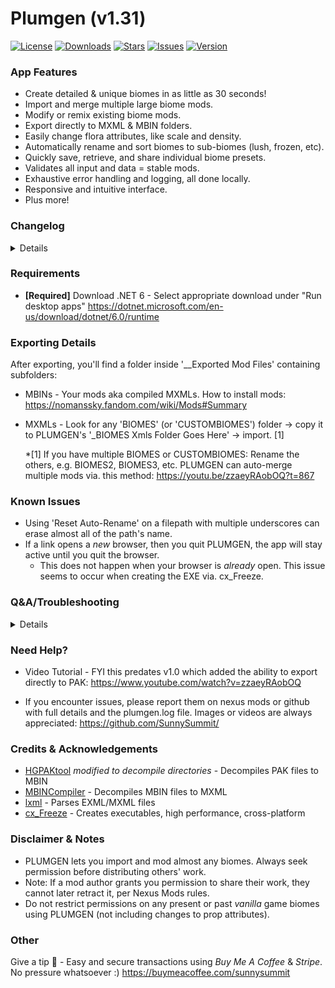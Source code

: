 # Plumgen (v1.31)

[![License](https://img.shields.io/github/license/SunnySummit/PLUMGEN)](https://github.com/SunnySummit/PLUMGEN/blob/main/LICENSE)
[![Downloads](https://img.shields.io/github/downloads/SunnySummit/PLUMGEN/total.svg)](https://github.com/SunnySummit/PLUMGEN/releases)
[![Stars](https://img.shields.io/github/stars/SunnySummit/PLUMGEN)](https://github.com/SunnySummit/PLUMGEN/stargazers)
[![Issues](https://img.shields.io/github/issues/SunnySummit/PLUMGEN)](https://github.com/SunnySummit/PLUMGEN/issues)
[![Version](https://img.shields.io/github/v/release/SunnySummit/PLUMGEN)](https://github.com/SunnySummit/PLUMGEN/releases)

### App Features

+ Create detailed & unique biomes in as little as 30 seconds!
+ Import and merge multiple large biome mods.
+ Modify or remix existing biome mods.
+ Export directly to MXML & MBIN folders.
+ Easily change flora attributes, like scale and density.
+ Automatically rename and sort biomes to sub-biomes (lush, frozen, etc).
+ Quickly save, retrieve, and share individual biome presets.
+ Validates all input and data = stable mods.
+ Exhaustive error handling and logging, all done locally.
+ Responsive and intuitive interface.
+ Plus more!

### Changelog

<details>

#### Update v1.31:

	+ Improvements for new 5.58 update.

#### Update v1.3:
	
	+ Please perform a clean install for Worlds Part 2: https://github.com/SunnySummit/PLUMGEN/releases
		+ Tried to test everything myself, report any issues on github. :)
	+ Added support for importing and modifying MXML file types.
	+ Rewrote a few core parts, e.g. moved from PSARC Archive Tool to new HGPAKTool, made by monkeyman192.
	+ New feature: Right-click 'New Biome' button, renamed from 'Add Biome', to generate multiple biomes.
	+ Improved biome generation by doubling number of categories (keywords & suffixes) when matching similar props together.
		+ This generates "themed" biomes e.g. trees grouped with grass, rocks, flowers, etc. Note: some randomized props still added.
	+ The 'New Biome' button detects duplicate high density ground props and varies coverage/density if found.
	+ New options for importing: Pre-Next, Next to Worlds Part 1, and Worlds Part 2 or later.
	+ New top menu item to add *all* biomes to each sub-biome tile/tab, via. 'Biome Spawner' window: File > Add All Biomes To All Tiles.
	+ Added Worlds Part 1 and 2 props to Vanilla+Pre NMS.csv. Added 2 new Worlds Part 2 CSVs (Reg & DeepWater)
	+ Other:
		+ Fixed an issue with missing props when clicking 'New Biome' = higher density biomes.
		+ Reduced scale/draw distance of some props which caused clutter and/or low performance via. Vanilla+Pre NMS.csv.
		+ Names of any empty Sub-Biome Tile Types/tabs found are now displayed when exporting.
		+ Increased frequency of more varied props (when no CSV checkbox selected).
		+ Colors and UI improvements.
	+ IMPORTANT:
		+ I decided to deprecate exporting to LUA. It isn't sustainable for me to maintain two export methods, esp. with Worlds-sized updates.
		+ New features are English only. May update translations upon request.
		+ Deprecated several custom export settings because EXML snippets are better for these types of mods (which don't require updates).
			+ See: Lasagna 2 for examples of aforementioned mods: https://github.com/SunnySummit/LasagnaBiomeGeneration2

#### Update v1.2:

+ Reworked the 'Add Biome' button to create more aesthetically pleasing and detailed biomes.
    + Instead of adding 4 completely random props to a biome, now, 9-14 props can be added, all based on a similar biome category.
    + Before, what a biome used to look like:
		+ Huge crystal, cactus, toxic plant, lush grass
    + After v1.2:
		+ Large fan shroom, huge bounder, large blue shroom, medium boulder02, medium blue shroom,
			medium bounder01, small boulder, lush grass, small shroom cluster, decorative gravel
    + This basically categorizes each new biome into 1 (or more) of 25 categories (lush, frozen, etc), and only grabs new props from a similar pool.
    + More details:
		+ 25% chance of adding 1 distant prop - biggest props & can be a huge eyesore if added to every planet.
		+ 2-3 landmark props
		+ 3-4 objects
		+ 4-6 detail objects
+ Changed 'Auto-add Biome Objects to Tiles' menu item to sort more biomes, like biomes with Nevada and Alpine props.
+ Removed many huge props with short LODs from several CSVs (Vanilla+Pre NMS & FoundPathAtlas).

#### Update v1.12:

+ New dropdown menu item (File > Bulk Import & Update) for bulk updating many BIOMES folders separately in '_BIOMES Exmls Folder Goes Here' directory.
    + Video demo: https://www.youtube.com/watch?v=LbyHlvXGZXM
+ New export draw distance option for better performance: 'Near'. Can be used for biomes with demanding/high res custom models.
+ Added support for new prop attribute: 'Type'. Two values for this attribute: 'Instanced' or 'Single'.
    + Type is an obfuscated attribute which controls e.g. whether props despawn on slopes or if a floating prop has collisions.

Update v1.11.1b: Fix for importing outdated after-NEXT biomes.

#### Update v1.11.1a:

+ Fixed bulk editing certain prop attributes, like "Coverage."
+ Support for auto-renaming and auto-adding new 'Worlds Part 1' biomes.
+ Fixed issue with making a biome template (.csv) with outdated after-NEXT biomes.
+ Misc. bug fixes.

#### Update v1.11:

+ Updated to "Worlds Part 1"
    + Added support for 4 new prop attributes: MaxYRotation, MaxRaise, MaxLower & IsFloatingIsland.
    + Updated each biome .csv ("v2" in filename), added 'Worlds Part 1.csv' biome template - includes newest props.
    + Automatically updates old biome objects files, biome files, and presets.

#### Update v1.1:

+ New Update menu item - Fetches and downloads latest PLUMGEN update. You no longer have to manually download updates.
+ Added support for 10 languages - Reworked all text elements, translated each via. DeepL (take these with a grain of salt). ;)
    + These include: Chinese-Simplified, English, Finnish, French, German, Italian, Japanese, Korean, Portuguese, Russian, Spanish
+ Fixed issue - Bug preventing bulk editing model paths.
+ Readme clarifications.
+ Security improvements.
+ New prompt asking to download latest MBINCompiler update - You can export offline or continue modding with outdated NMS/MBINCompiler versions.

#### Full Release v1.0:

+ Overhauled exporting. AMUMSS no longer required. You can now export directly to .PAK using PLUMGEN's new efficient export system.
    + 10x faster export time vs. LUA - Exporting 20,000+ biomes now takes ~3 minutes, compared to 30+ minutes via. LUA/AMUMSS. [1]
    + Improved stability - PLUMGEN's new export to PAK system is highly resilient against game updates. [2]
    + Export all files - EXMLs, MBINs, LUAs, and PAKs. Immediately locate and import exported modded biomes/EXMLs.
    + Automatic updates - Exporting fetches latest MBINCompiler and extracts vanilla game files = easily mod vanilla biomes too.
    + Enhanced custom sub-biome support - Replicate modded or even *outdated* sub-biomes with a new export menu (should the issue arise).
    + LUA now optional - Exporting still generates 2 LUA files, but making use of them (via. AMUMSS) is now optional.
    + Please see updated 'Requirements' and 'Exporting Info' sections below for more info.

	*[1] lxml wraps around C libraries = highly optimized EXML parsing/processing. Plus, I just understand Python better than I do LUA.

	*[2] lxml follows XML standards for syntax, structure, & validation. This improves long-term EXML compatibility with NMS updates.

</details>

### Requirements

+ **[Required]** Download .NET 6 - Select appropriate download under "Run desktop apps"
	https://dotnet.microsoft.com/en-us/download/dotnet/6.0/runtime

### Exporting Details

After exporting, you'll find a folder inside '__Exported Mod Files' containing subfolders:

+ MBINs - Your mods aka compiled MXMLs. How to install mods: https://nomanssky.fandom.com/wiki/Mods#Summary
+ MXMLs - Look for any 'BIOMES' (or 'CUSTOMBIOMES') folder -> copy it to PLUMGEN's '_BIOMES Xmls Folder Goes Here' -> import. [1]

	*[1] If you have multiple BIOMES or CUSTOMBIOMES:  Rename the others, e.g. BIOMES2, BIOMES3, etc. PLUMGEN can auto-merge multiple mods via. this method: https://youtu.be/zzaeyRAobOQ?t=867

### Known Issues

+ Using 'Reset Auto-Rename' on a filepath with multiple underscores can erase almost all of the path's name.
+ If a link opens a *new* browser, then you quit PLUMGEN, the app will stay active until you quit the browser.
    + This does not happen when your browser is *already* open. This issue seems to occur when creating the EXE via. cx_Freeze.



### Q&A/Troubleshooting

<details>

+ When running the app, I encounter a window that says, "Windows protected your PC"

Click "More info" -> "Run anyway." This is a false flag from your antivirus. PLUMGEN is safe to use. You can view the source code on github.

+ Is this difficult to learn?

In my (100% unbiased) opinion, no. You do not need any programming or scripting knowledge to use PLUMGEN. Nearly everything is done via. a graphical interface.

+ Is this a paid app?

No, although donations are accepted.

+ Will my exported biome mod break after game updates?

If it breaks, import your mod and export it again. Note: wait for MBINCompiler update after game updates ([check here for updates](https://github.com/monkeyman192/MBINCompiler/releases)). 

Although rare, if a new game update fundamentally changes game structure/biome files, wait for a PLUMGEN update. Check for updates via the top "Update" menu item.

+ The PLUMGEN window looks blurry and parts are cut-off by the edge of the window, like the tooltip.

This shouldn't happen after v1.0. If it does, please let me know.
	
+ I changed the language, and now text elements appear cut off, like the tooltip/info box.

Simply expand the window. This should let you see the rest of the text. Some translations require more space than the English version.
	
+ Some translations are not accurate.

Yeah, I used DeepL and a few other machine learning sources to translate. Consider opening an issue on github with any suggested improvements. :)

</details>

### Need Help?

- Video Tutorial - FYI this predates v1.0 which added the ability to export directly to PAK:
	https://www.youtube.com/watch?v=zzaeyRAobOQ

- If you encounter issues, please report them on nexus mods or github with full details and the plumgen.log file. Images or videos are always appreciated: https://github.com/SunnySummit/



### Credits & Acknowledgements

+ [HGPAKtool](https://github.com/monkeyman192/HGPAKtool) *modified to decompile directories* - Decompiles PAK files to MBIN
+ [MBINCompiler](https://github.com/monkeyman192/MBINCompiler/) - Decompiles MBIN files to MXML
+ [lxml](https://lxml.de/index.html) - Parses EXML/MXML files
+ [cx_Freeze](https://pypi.org/project/cx-Freeze/) - Creates executables, high performance, cross-platform



### Disclaimer & Notes

+ PLUMGEN lets you import and mod almost any biomes. Always seek permission before distributing others' work.
+ Note: If a mod author grants you permission to share their work, they cannot later retract it, per Nexus Mods rules.
+ Do not restrict permissions on any present or past *vanilla* game biomes using PLUMGEN (not including changes to prop attributes).



### Other

Give a tip 🍻 - Easy and secure transactions using *Buy Me A Coffee* & *Stripe*. No pressure whatsoever :) https://buymeacoffee.com/sunnysummit
